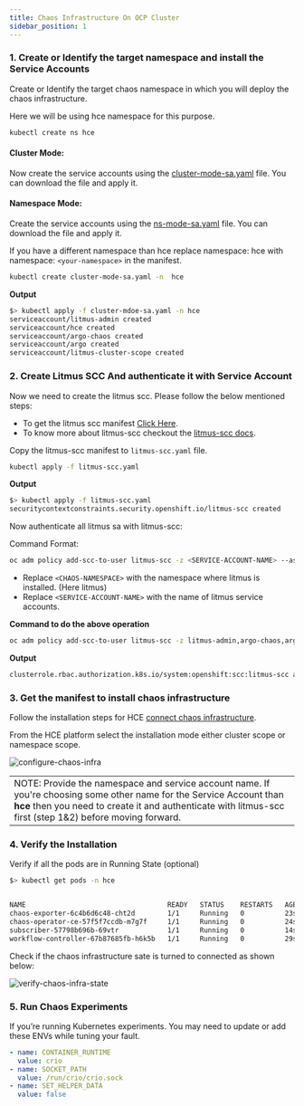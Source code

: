 ```yaml
---
title: Chaos Infrastructure On OCP Cluster
sidebar_position: 1
---
```


### 1. Create or Identify the target namespace and install the Service Accounts

Create or Identify the target chaos namespace in which you will deploy the chaos infrastructure.

Here we will be using hce namespace for this purpose.

```bash
kubectl create ns hce
```

#### Cluster Mode:

Now create the service accounts using the [cluster-mode-sa.yaml](./static/openshift-installation/cluster-sa.yaml) file. You can download the file and apply it.

#### Namespace Mode:

Create the service accounts using the [ns-mode-sa.yaml](./static/openshift-installation/namespace-sa.yaml) file. You can download the file and apply it.

If you have a different namespace than hce replace namespace: hce with namespace: `<your-namespace>` in the manifest.

```bash
kubectl create cluster-mode-sa.yaml -n  hce
```

__Output__

```bash
$> kubectl apply -f cluster-mdoe-sa.yaml -n hce
serviceaccount/litmus-admin created
serviceaccount/hce created
serviceaccount/argo-chaos created
serviceaccount/argo created
serviceaccount/litmus-cluster-scope created
```

### 2. Create Litmus SCC And authenticate it with Service Account

Now we need to create the litmus scc. Please follow the below mentioned steps:

- To get the litmus scc manifest [Click Here](./static/openshift-installation/litmus-scc.yaml).
- To know more about litmus-scc checkout the [litmus-scc docs](https://developer.harness.io/docs/chaos-engineering/overview/Security/security-templates/openshift-scc).

Copy the litmus-scc manifest to `litmus-scc.yaml` file.

```bash
kubectl apply -f litmus-scc.yaml
```

__Output__

```bash
$> kubectl apply -f litmus-scc.yaml
securitycontextconstraints.security.openshift.io/litmus-scc created
```
Now authenticate all litmus sa with litmus-scc:

Command Format:

```bash
oc adm policy add-scc-to-user litmus-scc -z <SERVICE-ACCOUNT-NAME> --as system:admin -n <CHAOS-NAMESPACE>
```

- Replace `<CHAOS-NAMESPACE>` with the namespace where litmus is installed. (Here litmus)
- Replace `<SERVICE-ACCOUNT-NAME>` with the name of litmus service accounts.

__Command to do the above operation__

```bash
oc adm policy add-scc-to-user litmus-scc -z litmus-admin,argo-chaos,argo,litmus-cluster-scope,default,hce --as system:admin -n hce
```

__Output__

```bash
​​clusterrole.rbac.authorization.k8s.io/system:openshift:scc:litmus-scc added: ["litmus-admin" "argo-chaos" "argo" "litmus-cluster-scope" "default" "hce"]
```
### 3. Get the manifest to install chaos infrastructure

Follow the installation steps for HCE [connect chaos infrastructure](https://developer.harness.io/docs/chaos-engineering/user-guides/connect-chaos-infrastructures).

From the HCE platform select the installation mode either cluster scope or namespace scope.

![configure-chaos-infra](https://user-images.githubusercontent.com/35391335/226420643-6490d8bc-90fc-438e-92cc-f90a736ab374.png)


<table>
  <tr>
    <td>NOTE: Provide the namespace and service account name. If you're choosing some other name for the Service Account than <b>hce</b> then you need to create it and authenticate with litmus-scc first (step 1&2) before moving forward. </td>
  </tr>
</table>

### 4. Verify the Installation

Verify if all the pods are in Running State (optional)

```bash
$> kubectl get pods -n hce


NAME                                   READY   STATUS    RESTARTS   AGE
chaos-exporter-6c4b6d6c48-cht2d        1/1     Running   0          23s
chaos-operator-ce-57f5f7ccdb-m7g7f     1/1     Running   0          24s
subscriber-57798b696b-69vtr            1/1     Running   0          14s
workflow-controller-67b87685fb-h6k5b   1/1     Running   0          29s
```

Check if the chaos infrastructure sate is turned to connected as shown below:

![verify-chaos-infra-state](https://user-images.githubusercontent.com/35391335/226423314-b00555de-c999-42f5-97cb-deea51a81e95.png)

### 5. Run Chaos Experiments

If you’re running Kubernetes experiments. You may need to update or add these ENVs while tuning your fault.

```yaml
- name: CONTAINER_RUNTIME
  value: crio
- name: SOCKET_PATH
  value: /run/crio/crio.sock
- name: SET_HELPER_DATA
  value: false
```
